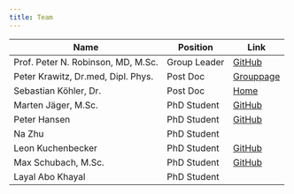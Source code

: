 ```yaml
---
title: Team
---
```



Name                                | Position      | Link
------------------------------------|---------------|-----------------
Prof. Peter N. Robinson, MD, M.Sc.  | Group Leader  | [GitHub](https://github.com/pnrobinson)
Peter Krawitz, Dr.med, Dipl. Phys.  | Post Doc      | [Grouppage](http://krawitz.charite.de/)
Sebastian Köhler, Dr.               | Post Doc      | [Home](http://drseb.github.io/)
Marten Jäger, M.Sc.                 | PhD Student   | [GitHub](https://github.com/martenj)
Peter Hansen                        | PhD Student   | [GitHub](https://github.com/hansenp)
Na Zhu                              | PhD Student   | 
Leon Kuchenbecker                   | PhD Student   | [GitHub](https://github.com/lkuchenb)
Max Schubach, M.Sc.                 | PhD Student   | [GitHub](https://github.com/visze)
Layal Abo Khayal                    | PhD Student   | 


